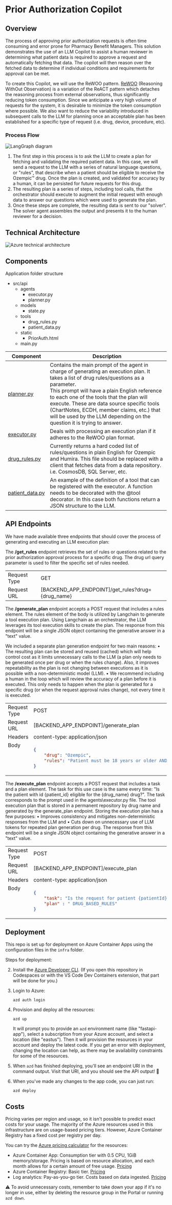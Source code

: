 # Prior Authorization Copilot

## Overview

The process of approving prior authorization requests is often time consuming and error prone for Pharmacy Benefit Managers. This solution demonstrates the use of an LLM Copilot to assist a human reviewer in determining what patient data is required to approve a request and automatically fetching that data. The copilot will then reason over the fetched data to determine if individual conditions and requirements for approval can be met.

To create this Copilot, we will use the ReWOO pattern. [ReWOO](https://github.com/billxbf/ReWOO) (Reasoning WithOut Observation) is a variation of the ReACT pattern which detaches the reasoning process from external observations, thus significantly reducing token consumption. Since we anticipate a very high volume of requests for the system, it is desirable to minimize the token consumption where possible. We also want to reduce the variability introduced in subsequent calls to the LLM for planning once an acceptable plan has been established for a specific type of request (i.e. drug, device, procedure, etc).

### Process Flow

![LangGraph diagram](./docs/rewoo_flow.png)

1. The first step in this process is to ask the LLM to create a plan for fetching and validating the required patient data. In this case, we will send a request to the LLM with a series of natural language questions, or "rules", that describe when a patient should be eligible to receive the Ozempic™ drug. Once the plan is created, and validated for accuracy by a human, it can be persisted for future requests for this drug.
2. The resulting plan is a series of steps, including tool calls, that the orchestrator should execute to augment the initial request with enough data to answer our questions which were used to generate the plan.
3. Once these steps are complete, the resulting data is sent to our "solver". The solver agent assembles the output and presents it to the human reviewer for a decision.

## Technical Architecture

![Azure technical architecture](./docs/Orchestration_PriorAuth.png)

## Components

Application folder structure

- src/api
  - agents
    - executor.py
    - planner.py
  - models
    - state.py
  - tools
    - drug_rules.py
    - patient_data.py
  - static
    - PriorAuth.html
  - main.py

| Component | Description |
|--|--|
| [planner.py](./src/api/agents/planner.py) | Contains the main prompt of the agent in charge of generating an execution plan. It takes a list of drug rules/questions as a parameter. <br>This prompt will have a plain English reference to each one of the tools that the plan will execute. These are data source specific tools (ChartNotes, ECDH, member claims, etc.) that will be used by the LLM depending on the question it is trying to answer. |
| [executor.py](./src/api/agents/executor.py) | Deals with processing an execution plan if it adheres to the ReWOO plan format. |
| [drug_rules.py](./src/api/tools/drug_rules.py) | Currently returns a hard coded list of rules/questions in plain English for Ozempic and Humira. This file should be replaced with a client that fetches data from a data repository. i.e. CosmosDB, SQL Server, etc. |
| [patient_data.py](./src/api/tools/patient_data.py) | An example of the definition of a tool that can be registered with the executor. A function needs to be decorated with the @tool decorator. In this case both functions return a JSON structure to the LLM. |


## API Endpoints

We have made available three endpoints that should cover the process of generating and executing an LLM execution plan:

The **/get_rules** endpoint retrieves the set of rules or questions related to the prior authorization approval process for a specific drug. The drug url query parameter is used to filter the specific set of rules needed. 

|  |  |
| -- | -- |
| Request Type | GET |
| Request URL | [BACKEND_APP_ENDPOINT]/get_rules?drug={drug_name} |

The **/generate_plan** endpoint accepts a POST request that includes a rules element. The rules element of the body is utilized by Langchain to generate a tool execution plan. Using Langchain as an orchestrator, the LLM leverages its tool execution skills to create the plan. The response from this endpoint will be a single JSON object containing the generative answer in a "text" value.

We included a separate plan generation endpoint for two main reasons:
•	The resulting plan can be stored and reused (cached) which will help control cost as it limits unnecessary calls to the LLM (a plan only needs to be generated once per drug or when the rules change). Also, it improves repeatability as the plan is not changing between executions as it is possible with a non-deterministic model (LLM).
•	We recommend including a human in the loop which will review the accuracy of a plan before it is executed. This only needs to happen when the plan is generated for a specific drug (or when the request approval rules change), not every time it is executed.

<table>
<tr><td>Request Type</td><td>POST</td></tr>
<tr><td>Request URL</td><td>[BACKEND_APP_ENDPOINT]/generate_plan</td></tr>
<tr><td>Headers</td><td>content-type: application/json</td></tr>
<tr><td valign="top">Body</td>
<td>

```json
{
    "drug": "Ozempic",
    "rules": "Patient must be 18 years or older AND Patient must have a confirmed diagnosis of Type 2 diabetes AND Patient must have an A1C level of 7.0% or higher AND Patient must have a fasting plasma glucose (FPG) greater than or equal to 126 mg/dL OR Patient must have a 2-hour plasma glucose (PG) greater than or equal to 200 mg/dL during OGTT (oral glucose tolerance test) OR Patient must have a random plasma glucose greater than or equal to 200 mg/dL in patient with classic symptoms of hyperglycemia or hyperglycemic crisis."
}
```

</td></tr>
</table>

The **/execute_plan** endpoint accepts a POST request that includes a task and a plan element. The task for this use case is the same every time:  "Is the patient with id {patient_id} eligible for the {drug_name} drug?". The task corresponds to the prompt used in the agents\executor.py file.
The tool execution plan that is stored in a permanent repository by drug name and generated by the generate_plan endpoint. Storing the execution plan has a few purposes:
•	Improves consistency and mitigates non-deterministic responses from the LLM and 
•	Cuts down on unnecessary use of LLM tokens for repeated plan generation per drug.
The response from this endpoint will be a single JSON object containing the generative answer in a "text" value.

<table>
<tr><td>Request Type</td><td>POST</td></tr>
<tr><td>Request URL</td><td>[BACKEND_APP_ENDPOINT]/execute_plan</td></tr>
<tr><td>Headers</td><td>content-type: application/json</td></tr>
<tr>
<td valign=top>Body</td>
<td>

```json
{
    "task": "Is the request for patient {patientId} eligible for {drug_name}?",
    "plan" : " DRUG_BASED_RULES"
}
```

</td>
</tr>
</table>


## Deployment

This repo is set up for deployment on Azure Container Apps using the configuration files in the `infra` folder.

Steps for deployment:

2. Install the [Azure Developer CLI](https://learn.microsoft.com/azure/developer/azure-developer-cli/install-azd). (If you open this repository in Codespaces or with the VS Code Dev Containers extension, that part will be done for you.)
3. Login to Azure:

    ```shell
    azd auth login
    ```

4. Provision and deploy all the resources:

    ```shell
    azd up
    ```

    It will prompt you to provide an `azd` environment name (like "fastapi-app"), select a subscription from your Azure account, and select a location (like "eastus"). Then it will provision the resources in your account and deploy the latest code. If you get an error with deployment, changing the location can help, as there may be availability constraints for some of the resources.

5. When `azd` has finished deploying, you'll see an endpoint URI in the command output. Visit that URI, and you should see the API output! 🎉
6. When you've made any changes to the app code, you can just run:

    ```shell
    azd deploy
    ```

## Costs

Pricing varies per region and usage, so it isn't possible to predict exact costs for your usage.
The majority of the Azure resources used in this infrastructure are on usage-based pricing tiers.
However, Azure Container Registry has a fixed cost per registry per day.

You can try the [Azure pricing calculator](https://azure.com/e/9f8185b239d240b398e201078d0c4e7a) for the resources:

- Azure Container App: Consumption tier with 0.5 CPU, 1GiB memory/storage. Pricing is based on resource allocation, and each month allows for a certain amount of free usage. [Pricing](https://azure.microsoft.com/pricing/details/container-apps/)
- Azure Container Registry: Basic tier. [Pricing](https://azure.microsoft.com/pricing/details/container-registry/)
- Log analytics: Pay-as-you-go tier. Costs based on data ingested. [Pricing](https://azure.microsoft.com/pricing/details/monitor/)

⚠️ To avoid unnecessary costs, remember to take down your app if it's no longer in use,
either by deleting the resource group in the Portal or running `azd down`.

